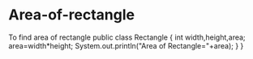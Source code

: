 # Area-of-rectangle
To find area of rectangle
public class Rectangle
{
  int width,height,area;
  area=width*height;
    System.out.println("Area of Rectangle="+area);
    }
}

